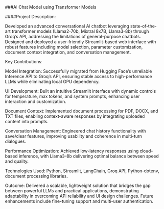 ###AI Chat Model using Transformer Models

####Project Description:

Developed an advanced conversational AI chatbot leveraging state-of-the-art transformer models (Llama2-70b, Mixtral 8x7B, Llama3-8b) through Groq’s API, addressing the limitations of general-purpose chatbots. Designed and deployed a user-friendly Streamlit-based web interface with robust features including model selection, parameter customization, document context integration, and conversation management.

Key Contributions:

Model Integration: Successfully migrated from Hugging Face’s unreliable Inference API to Groq’s API, ensuring stable access to high-performance LLMs while eliminating local GPU dependency.

UI Development: Built an intuitive Streamlit interface with dynamic controls for temperature, max tokens, and system prompts, enhancing user interaction and customization.

Document Context: Implemented document processing for PDF, DOCX, and TXT files, enabling context-aware responses by integrating uploaded content into prompts.

Conversation Management: Engineered chat history functionality with save/clear features, improving usability and coherence in multi-turn dialogues.

Performance Optimization: Achieved low-latency responses using cloud-based inference, with Llama3-8b delivering optimal balance between speed and quality.

Technologies Used: Python, Streamlit, LangChain, Groq API, Python-dotenv, document processing libraries.

Outcome: Delivered a scalable, lightweight solution that bridges the gap between powerful LLMs and practical applications, demonstrating adaptability in overcoming API reliability and UI design challenges. Future enhancements include fine-tuning support and multi-user authentication.

